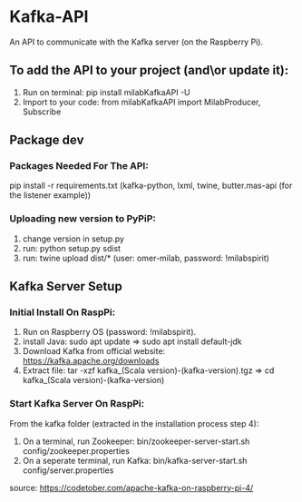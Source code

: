 # Kafka-API
An API to communicate with the Kafka server (on the Raspberry Pi).

## To add the API to your project (and\or update it):

1. Run on terminal: pip install milabKafkaAPI -U
2. Import to your code: from milabKafkaAPI import MilabProducer, Subscribe

## Package dev

### Packages Needed For The API:
pip install -r requirements.txt (kafka-python, lxml, twine, butter.mas-api (for the listener example))

### Uploading new version to PyPiP:
1. change version in setup.py
2. run: python setup.py sdist
3. run: twine upload dist/* (user: omer-milab, password: !milabspirit)

## Kafka Server Setup

### Initial Install On RaspPi:
1. Run on Raspberry OS (password: !milabspirit).
2. install Java: sudo apt update => sudo apt install default-jdk
3. Download Kafka from official website: https://kafka.apache.org/downloads
4. Extract file: tar -xzf kafka_(Scala version)-(kafka-version).tgz => cd kafka_(Scala version)-(kafka-version)

### Start Kafka Server On RaspPi:
From the kafka folder (extracted in the installation process step 4):
1. On a terminal, run Zookeeper: bin/zookeeper-server-start.sh config/zookeeper.properties
2. On a seperate terminal, run Kafka: bin/kafka-server-start.sh config/server.properties

source: https://codetober.com/apache-kafka-on-raspberry-pi-4/